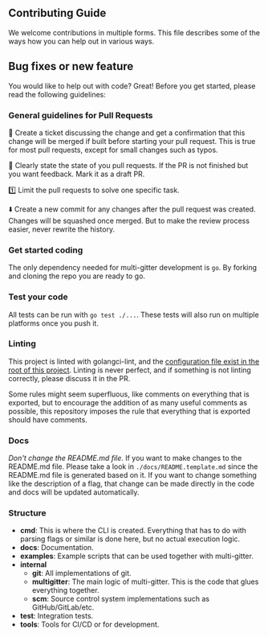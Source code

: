 Contributing Guide
----

We welcome contributions in multiple forms. This file describes some of the ways how you can help out in various ways.

## Bug fixes or new feature

You would like to help out with code? Great! Before you get started, please read the following guidelines:

### General guidelines for Pull Requests

💬 Create a ticket discussing the change and get a confirmation that this change will be merged if built before starting your pull request. This is true for most pull requests, except for small changes such as typos.

🚧 Clearly state the state of you pull requests. If the PR is not finished but you want feedback. Mark it as a draft PR.

1️⃣ Limit the pull requests to solve one specific task. 

⬇️ Create a new commit for any changes after the pull request was created. Changes will be squashed once merged. But to make the review process easier, never rewrite the history.

### Get started coding

The only dependency needed for multi-gitter development is `go`. By forking and cloning the repo you are ready to go.

### Test your code

All tests can be run with `go test ./...`. These tests will also run on multiple platforms once you push it.

### Linting

This project is linted with golangci-lint, and the [configuration file exist in the root of this project](/.golangci.yml). Linting is never perfect, and if something is not linting correctly, please discuss it in the PR.

Some rules might seem superfluous, like comments on everything that is exported, but to encourage the addition of as many useful comments as possible, this repository imposes the rule that everything that is exported should have comments.

### Docs

*Don't change the README.md file*. If you want to make changes to the README.md file. Please take a look in `./docs/README.template.md` since the README.md file is generated based on it. If you want to change something like the description of a flag, that change can be made directly in the code and docs will be updated automatically.

### Structure

* **cmd**: This is where the CLI is created. Everything that has to do with parsing flags or similar is done here, but no actual execution logic.
* **docs**: Documentation.
* **examples**: Example scripts that can be used together with multi-gitter.
* **internal**
  * **git**: All implementations of git.
  * **multigitter**: The main logic of multi-gitter. This is the code that glues everything together.
  * **scm**: Source control system implementations such as GitHub/GitLab/etc.
* **test**: Integration tests.
* **tools**: Tools for CI/CD or for development.
